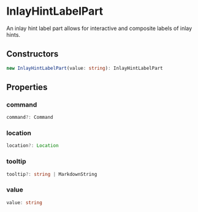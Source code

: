 # InlayHintLabelPart

An inlay hint label part allows for interactive and composite labels of inlay hints.

## Constructors

```typescript
new InlayHintLabelPart(value: string): InlayHintLabelPart
```

## Properties

### command

```typescript
command?: Command
```

### location

```typescript
location?: Location
```

### tooltip

```typescript
tooltip?: string | MarkdownString
```

### value

```typescript
value: string
```

[Command]: Command.md
[MarkdownString]: MarkdownString.md
